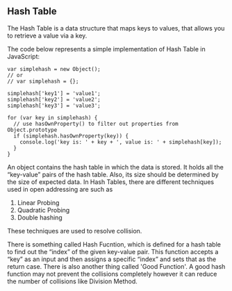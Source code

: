 ## Hash Table

The Hash Table is a data structure that maps keys to values, that allows you to retrieve a value via a key.

The code below represents a simple implementation of Hash Table in JavaScript:

```
var simplehash = new Object();
// or
// var simplehash = {};

simplehash['key1'] = 'value1';
simplehash['key2'] = 'value2';
simplehash['key3'] = 'value3';

for (var key in simplehash) {
  // use hasOwnProperty() to filter out properties from Object.prototype
  if (simplehash.hasOwnProperty(key)) {
    console.log('key is: ' + key + ', value is: ' + simplehash[key]);
  }
} 
````
An object contains the hash table in which the data is stored. It holds all the “key-value” pairs of the hash table. Also, its size should be determined by the size of expected data. In Hash Tables, there are different techniques used in open addressing are such as

1. Linear Probing
2. Quadratic Probing
3. Double hashing

These techniques are used to resolve collision. 

There is something called Hash Fucntion, which is defined for a hash table to find out the “index” of the given key-value pair. This function accepts a “key” as an input and then assigns a specific “index” and sets that as the return case. There is also another thing called 'Good Function'. A good hash function may not prevent the collisions completely however it can reduce the number of collisions like Division Method.  
